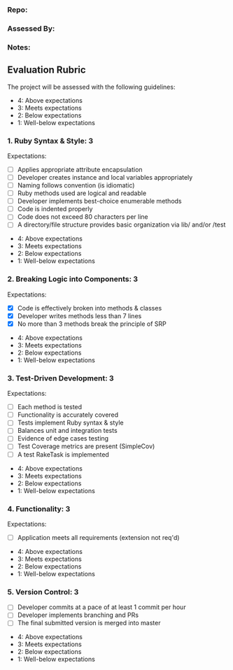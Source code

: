### Repo:

### Assessed By:

### Notes:


## Evaluation Rubric

The project will be assessed with the following guidelines:

* 4: Above expectations
* 3: Meets expectations
* 2: Below expectations
* 1: Well-below expectations

### 1. Ruby Syntax & Style: 3

Expectations:

- [ ] Applies appropriate attribute encapsulation  
- [ ] Developer creates instance and local variables appropriately
- [ ] Naming follows convention (is idiomatic)
- [ ] Ruby methods used are logical and readable  
- [ ] Developer implements best-choice enumerable methods
- [ ] Code is indented properly
- [ ] Code does not exceed 80 characters per line
- [ ] A directory/file structure provides basic organization via lib/ and/or /test

* 4: Above expectations
* 3: Meets expectations
* 2: Below expectations
* 1: Well-below expectations

### 2. Breaking Logic into Components: 3

Expectations:

- [x] Code is effectively broken into methods & classes
- [x] Developer writes methods less than 7 lines
- [x] No more than 3 methods break the principle of SRP

* 4: Above expectations
* 3: Meets expectations
* 2: Below expectations
* 1: Well-below expectations

### 3. Test-Driven Development: 3

Expectations:

- [ ] Each method is tested  
- [ ] Functionality is accurately covered
- [ ] Tests implement Ruby syntax & style   
- [ ] Balances unit and integration tests
- [ ] Evidence of edge cases testing
- [ ] Test Coverage metrics are present (SimpleCov)
- [ ] A test RakeTask is implemented

* 4: Above expectations
* 3: Meets expectations
* 2: Below expectations
* 1: Well-below expectations

### 4. Functionality: 3

Expectations:

- [ ] Application meets all requirements (extension not req'd)

* 4: Above expectations
* 3: Meets expectations
* 2: Below expectations
* 1: Well-below expectations

### 5. Version Control: 3

- [ ] Developer commits at a pace of at least 1 commit per hour
- [ ] Developer implements branching and PRs
- [ ] The final submitted version is merged into master

* 4: Above expectations
* 3: Meets expectations
* 2: Below expectations
* 1: Well-below expectations
